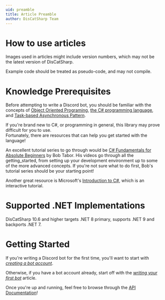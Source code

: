 ```yaml
---
uid: preamble
title: Article Preamble
author: DisCatSharp Team
---
```


# How to use articles

Images used in articles might include version numbers, which may not be the latest version of DisCatSharp.

Example code should be treated as pseudo-code, and may not compile.

# Knowledge Prerequisites

Before attempting to write a Discord bot, you should be familiar with the concepts of [Object Oriented Programing](https://en.wikipedia.org/wiki/Object-oriented_programming), [the C# programming language](https://docs.microsoft.com/en-us/dotnet/csharp/programming-guide/), and [Task-based Asynchronous Pattern](https://docs.microsoft.com/en-us/dotnet/standard/asynchronous-programming-patterns/task-based-asynchronous-pattern-tap).

If you're brand new to C#, or programming in general, this library may prove difficult for you to use.</br>
Fortunately, there are resources that can help you get started with the language!

An excellent tutorial series to go through would be [C# Fundamentals for Absolute Beginners](https://channel9.msdn.com/Series/CSharp-Fundamentals-for-Absolute-Beginners) by Bob Tabor.
His videos go through all the getting_started, from setting up your development environment up to some of the more advanced concepts.
If you're not sure what to do first, Bob's tutorial series should be your starting point!

Another great resource is Microsoft's [Introduction to C#](https://learn.microsoft.com/en-us/dotnet/csharp/tour-of-csharp/tutorials/), which is an interactive tutorial.

# Supported .NET Implementations

DisCatSharp 10.6 and higher targets .NET 8 primary, supports .NET 9 and backports .NET 7.

# Getting Started

If you're writing a Discord bot for the first time, you'll want to start with _[creating a bot account](xref:getting_started_bot_account)_.

Otherwise, if you have a bot account already, start off with the _[writing your first bot](xref:getting_started_first_bot)_ article.

Once you're up and running, feel free to browse through the [API Documentation](xref:api_index)!
